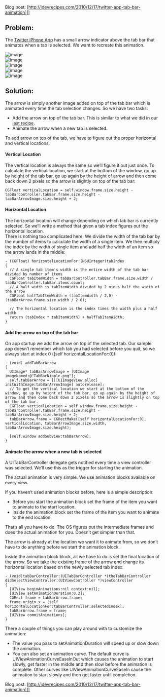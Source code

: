 Blog post: [http://idevrecipes.com/2010/12/17/twitter-app-tab-bar-animation][]

## Problem:

The [Twitter iPhone App][] has a small arrow indicator above the
tab bar that animates when a tab is selected. We want to recreate
this animation.

![image][]  
![image][1]  
![image][2]  
![image][3]  
![image][4]

## Solution:

The arrow is simply another image added on top of the tab bar which
is animated every time the tab selection changes. So we have two
tasks:

-   Add the arrow on top of the tab bar. This is similar to what we
    did in our [last recipe][].
-   Animate the arrow when a new tab is selected.

To add arrow on top of the tab, we have to figure out the proper
horizontal and vertical locations.

#### Vertical Location

The vertical location is always the same so we’ll figure it out
just once. To calculate the vertical location, we start at the
bottom of the window, go up by height of the tab bar, go up again
by the height of arrow and then come back down 2 pixels so the
arrow is slightly on top of the tab bar:

    CGFloat verticalLocation = self.window.frame.size.height - tabBarController.tabBar.frame.size.height - tabBarArrowImage.size.height + 2;

#### Horizontal Location

The horizontal location will change depending on which tab bar is
currently selected. So we’ll write a method that given a tab index
figures out the horizontal location.  
There is nothing too complicated here: We divide the width of the
tab bar by the number of items to calculate the width of a single
item. We then multiply the index by the width of single item and
add half the width of an item so the arrow lands in the middle:

    - (CGFloat) horizontalLocationFor:(NSUInteger)tabIndex
    {
      // A single tab item's width is the entire width of the tab bar divided by number of items
      CGFloat tabItemWidth = tabBarController.tabBar.frame.size.width / tabBarController.tabBar.items.count;
      // A half width is tabItemWidth divided by 2 minus half the width of the arrow
      CGFloat halfTabItemWidth = (tabItemWidth / 2.0) - (tabBarArrow.frame.size.width / 2.0);
    
      // The horizontal location is the index times the width plus a half width
      return (tabIndex * tabItemWidth) + halfTabItemWidth;
    }

#### Add the arrow on top of the tab bar

On app startup we add the arrow on top of the selected tab. Our
sample app doesn’t remember which tab you had selected before you
quit, so we always start at index 0 ([self
horizontalLocationFor:0]):

    - (void) addTabBarArrow
    {
      UIImage* tabBarArrowImage = [UIImage imageNamed:@"TabBarNipple.png"];
      self.tabBarArrow = [[[UIImageView alloc] initWithImage:tabBarArrowImage] autorelease];
      // To get the vertical location we start at the bottom of the window, go up by height of the tab bar, go up again by the height of arrow and then come back down 2 pixels so the arrow is slightly on top of the tab bar.
      CGFloat verticalLocation = self.window.frame.size.height - tabBarController.tabBar.frame.size.height - tabBarArrowImage.size.height + 2;
      tabBarArrow.frame = CGRectMake([self horizontalLocationFor:0], verticalLocation, tabBarArrowImage.size.width, tabBarArrowImage.size.height);
    
      [self.window addSubview:tabBarArrow];
    }

#### Animate the arrow when a new tab is selected

A UITabBarController delegate gets notified every time a view
controller was selected. We’ll use this as the trigger for starting
the animation.

The actual animation is very simple. We use animation blocks
available on every view.

If you haven’t used animation blocks before, here is a simple
description:

-   Before you start the animation block set the frame of the item
    you want to animate to the start location.
-   Inside the animation block set the frame of the item you want
    to animate to the end location.

That’s all you have to do. The OS figures out the intermediate
frames and does the actual animation for you. Doesn’t get simpler
than that.

The arrow is already at the location we want it to animate from, so
we don’t have to do anything before we start the animation block.

Inside the animation block block, all we have to do is set the
final location of the arrow. So we take the existing frame of the
arrow and change its horizontal location based on the newly
selected tab index:

    - (void)tabBarController:(UITabBarController *)theTabBarController didSelectViewController:(UIViewController *)viewController
    {
      [UIView beginAnimations:nil context:nil];
      [UIView setAnimationDuration:0.2];
      CGRect frame = tabBarArrow.frame;
      frame.origin.x = [self horizontalLocationFor:tabBarController.selectedIndex];
      tabBarArrow.frame = frame;
      [UIView commitAnimations];
    }

There a couple of things you can play around with to customize the
animation:

-   The value you pass to setAnimationDuration will speed up or
    slow down the animation.
-   You can also set an animation curve. The default curve is
    UIViewAnimationCurveEaseInOut which causes the animation to start
    slowly, get faster in the middle and then slow before the animation
    is complete. Other curves like UIViewAnimationCurveEaseIn cause the
    animation to start slowly and then get faster until completion.

Blog post: [http://idevrecipes.com/2010/12/17/twitter-app-tab-bar-animation][]

  [http://idevrecipes.com/2010/12/17/twitter-app-tab-bar-animation]: http://idevrecipes.com/2010/12/17/twitter-app-tab-bar-animation
  [Twitter iPhone App]: http://p.appju.mp/333903271&t=i
  [image]: http://idevrecipes.files.wordpress.com/2010/12/twitter_1.png?w=320&h=48 "First Frame"
  [1]: http://idevrecipes.files.wordpress.com/2010/12/twitter_2.png?w=320&h=48 "Second Frame"
  [2]: http://idevrecipes.files.wordpress.com/2010/12/twitter_3.png?w=320&h=48 "Third Frame"
  [3]: http://idevrecipes.files.wordpress.com/2010/12/twitter_4.png?w=320&h=48 "Fourth Frame"
  [4]: http://idevrecipes.files.wordpress.com/2010/12/twitter_5.png?w=320&h=48 "Fifth Frame"
  [last recipe]: http://idevrecipes.com/2010/12/16/raised-center-tab-bar-button/
